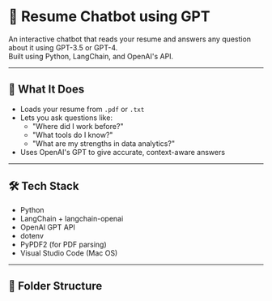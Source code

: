 # 🤖 Resume Chatbot using GPT

An interactive chatbot that reads your resume and answers any question about it using GPT-3.5 or GPT-4.  
Built using Python, LangChain, and OpenAI's API.

---

## 🧠 What It Does

- Loads your resume from `.pdf` or `.txt`
- Lets you ask questions like:
  - "Where did I work before?"
  - "What tools do I know?"
  - "What are my strengths in data analytics?"
- Uses OpenAI's GPT to give accurate, context-aware answers

---

## 🛠️ Tech Stack

- Python
- LangChain + langchain-openai
- OpenAI GPT API
- dotenv
- PyPDF2 (for PDF parsing)
- Visual Studio Code (Mac OS)

---

## 📁 Folder Structure

